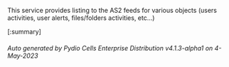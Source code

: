 






This service provides listing to the AS2 feeds for various objects (users activities, user alerts, files/folders activities, etc...)

[:summary]

###### Auto generated by Pydio Cells Enterprise Distribution v4.1.3-alpha1 on 4-May-2023
